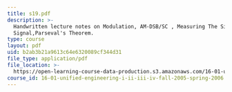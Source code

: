 ```yaml
---
title: s19.pdf
description: >-
  Handwritten lecture notes on Modulation, AM-DSB/SC , Measuring The Size Of A
  Signal,Parseval's Theorem.
type: course
layout: pdf
uid: b2ab3b21a9613c64e6320089cf344d31
file_type: application/pdf
file_location: >-
  https://open-learning-course-data-production.s3.amazonaws.com/16-01-unified-engineering-i-ii-iii-iv-fall-2005-spring-2006/b2ab3b21a9613c64e6320089cf344d31_s19.pdf
course_id: 16-01-unified-engineering-i-ii-iii-iv-fall-2005-spring-2006
---
```

